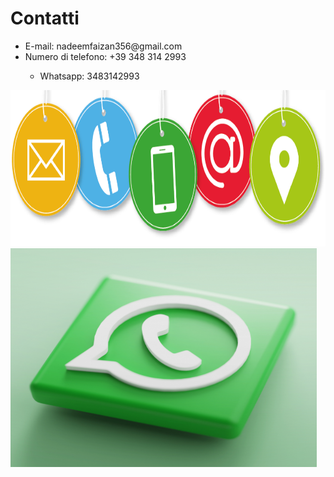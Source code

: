 <!DOCTYPE html>
<html> 
  <head>
  <meta charset="utf-8">
  <meta name="viewport" content="width=device-width">
  <link href="https://github.com/faizan-nd/faizan-nd.github.io/blob/main/css/style" rel="stylesheet" type="text/css" />
  </head>
  <body>
  <h1> Contatti </h1>
    <p> <ul>
      <li> E-mail: nadeemfaizan356@gmail.com </li> 
      <li> Numero di telefono: +39 348 314 2993 </li>
     <ul> <li> Whatsapp: 3483142993 </li> </ul>
    </ul> 
  </p>
    <img src="https://github.com/faizan-nd/faizan-nd.github.io/blob/main/contatti.png"  height="250" widht="500">
    <img src="https://github.com/faizan-nd/faizan-nd.github.io/blob/main/contatti-whatsapp-trevi-696x696.png" height="350" width="490">
  </body>
  </html>
